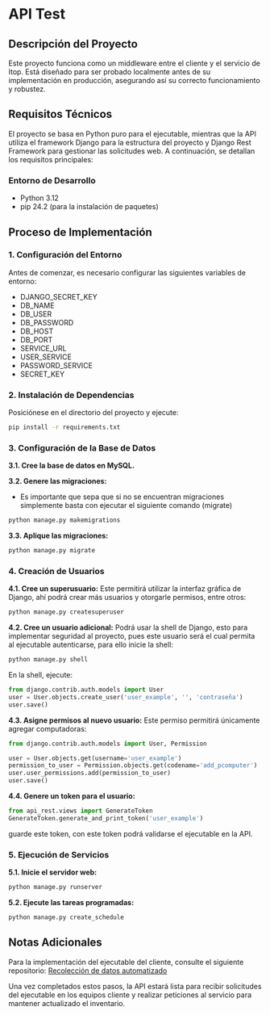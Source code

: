 # API Test

## Descripción del Proyecto

Este proyecto funciona como un middleware entre el cliente y el servicio de Itop. Está diseñado para ser probado localmente antes de su implementación en producción, asegurando así su correcto funcionamiento y robustez.

## Requisitos Técnicos

El proyecto se basa en Python puro para el ejecutable, mientras que la API utiliza el framework Django para la estructura del proyecto y Django Rest Framework para gestionar las solicitudes web. A continuación, se detallan los requisitos principales:

### Entorno de Desarrollo
- Python 3.12
- pip 24.2 (para la instalación de paquetes)

## Proceso de Implementación

### 1. Configuración del Entorno

Antes de comenzar, es necesario configurar las siguientes variables de entorno:

- DJANGO_SECRET_KEY
- DB_NAME
- DB_USER
- DB_PASSWORD
- DB_HOST
- DB_PORT
- SERVICE_URL
- USER_SERVICE
- PASSWORD_SERVICE
- SECRET_KEY

### 2. Instalación de Dependencias

Posiciónese en el directorio del proyecto y ejecute:

```bash
pip install -r requirements.txt
```

### 3. Configuración de la Base de Datos

**3.1. Cree la base de datos en MySQL.**

**3.2. Genere las migraciones:**

-  Es importante que sepa que si no se encuentran migraciones simplemente basta con ejecutar el siguiente comando (migrate)

```bash
python manage.py makemigrations
```
**3.3. Aplique las migraciones:**
```bash
python manage.py migrate
```

### 4. Creación de Usuarios

**4.1. Cree un superusuario:** Este permitirá utilizar la interfaz gráfica de Django, ahí podrá crear más usuarios y otorgarle permisos, entre otros:
```bash
python manage.py createsuperuser
```

**4.2. Cree un usuario adicional:** Podrá usar la shell de Django, esto para implementar seguridad al proyecto, pues este usuario será el cual permita al ejecutable autenticarse, para ello inicie la shell:
```bash
python manage.py shell
```
En la shell, ejecute:
```python
from django.contrib.auth.models import User
user = User.objects.create_user('user_example', '', 'contraseña')
user.save()
```

**4.3. Asigne permisos al nuevo usuario:** Este permiso permitirá únicamente agregar computadoras:
```python
from django.contrib.auth.models import User, Permission

user = User.objects.get(username='user_example')
permission_to_user = Permission.objects.get(codename='add_pcomputer')
user.user_permissions.add(permission_to_user)
user.save()
```

**4.4. Genere un token para el usuario:**
```python
from api_rest.views import GenerateToken
GenerateToken.generate_and_print_token('user_example')
```
guarde este token, con este token podrá validarse el ejecutable en la API.

### 5. Ejecución de Servicios

**5.1. Inicie el servidor web:**
```bash
python manage.py runserver
```

**5.2. Ejecute las tareas programadas:**
```bash
python manage.py create_schedule
```

## Notas Adicionales

Para la implementación del ejecutable del cliente, consulte el siguiente repositorio:
[Recolección de datos automatizado](https://github.com/egonzalez-2019065/automatizacion_inventario)

Una vez completados estos pasos, la API estará lista para recibir solicitudes del ejecutable en los equipos cliente y realizar peticiones al servicio para mantener actualizado el inventario.